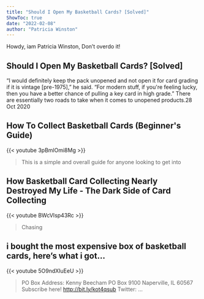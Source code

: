 ```yaml
---
title: "Should I Open My Basketball Cards? [Solved]"
ShowToc: true 
date: "2022-02-08"
author: "Patricia Winston" 
---
```


Howdy, iam Patricia Winston, Don’t overdo it!
## Should I Open My Basketball Cards? [Solved]
“I would definitely keep the pack unopened and not open it for card grading if it is vintage [pre-1975],” he said. “For modern stuff, if you're feeling lucky, then you have a better chance of pulling a key card in high grade.” There are essentially two roads to take when it comes to unopened products.28 Oct 2020

## How To Collect Basketball Cards (Beginner's Guide)
{{< youtube 3pBmlOmi8Mg >}}
>This is a simple and overall guide for anyone looking to get into 

## How Basketball Card Collecting Nearly Destroyed My Life - The Dark Side of Card Collecting
{{< youtube BWcVIsp43Rc >}}
>Chasing 

## i bought the most expensive box of basketball cards, here’s what i got...
{{< youtube 5O9ndXIuEeU >}}
>PO Box Address: Kenny Beecham PO Box 9100 Naperville, IL 60567 Subscribe here! http://bit.ly/kot4qsub Twitter: ...


